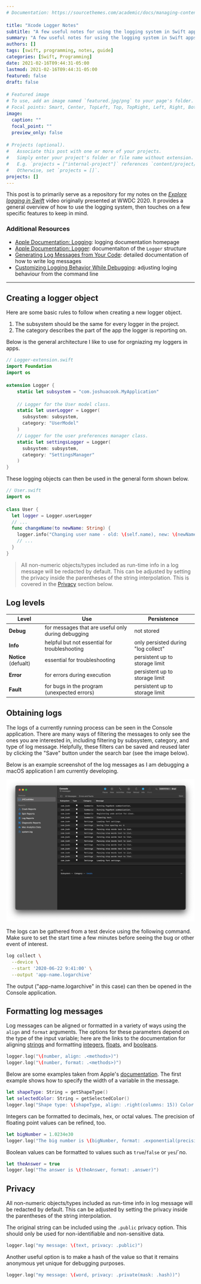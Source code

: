 ```yaml
---
# Documentation: https://sourcethemes.com/academic/docs/managing-content/

title: "Xcode Logger Notes"
subtitle: "A few useful notes for using the logging system in Swift apps on Apple platforms."
summary: "A few useful notes for using the logging system in Swift apps on Apple platforms."
authors: []
tags: [swift, programming, notes, guide]
categories: [Swift, Programming]
date: 2021-02-16T09:44:31-05:00
lastmod: 2021-02-16T09:44:31-05:00
featured: false
draft: false

# Featured image
# To use, add an image named `featured.jpg/png` to your page's folder.
# Focal points: Smart, Center, TopLeft, Top, TopRight, Left, Right, BottomLeft, Bottom, BottomRight.
image:
  caption: ""
  focal_point: ""
  preview_only: false

# Projects (optional).
#   Associate this post with one or more of your projects.
#   Simply enter your project's folder or file name without extension.
#   E.g. `projects = ["internal-project"]` references `content/project/deep-learning/index.md`.
#   Otherwise, set `projects = []`.
projects: []
---
```


This post is to primarily serve as a repository for my notes on the [*Explore logging in Swift*](https://developer.apple.com/videos/play/wwdc2020/10168/) video originally presented at WWDC 2020.
It provides a general overview of how to use the logging system, then touches on a few specific features to keep in mind.

### Additional Resources

- [Apple Documentation: Logging](https://developer.apple.com/documentation/os/logging): logging documentation homepage
- [Apple Documentation: Logger](https://developer.apple.com/documentation/os/logger): documentaiton of the `Logger` structure
- [Generating Log Messages from Your Code](https://developer.apple.com/documentation/os/logging/generating_log_messages_from_your_code): detailed documentation of how to write log messages
- [Customizing Logging Behavior While Debugging](https://developer.apple.com/documentation/os/logging/customizing_logging_behavior_while_debugging): adjusting loging behaviour from the command line

---

## Creating a logger object

Here are some basic rules to follow when creating a new logger object.

1. The subsystem should be the same for every logger in the project.
2. The category describes the part of the app the logger is reporting on.

Below is the general architecture I like to use for orgniazing my loggers in apps.

```swift
// Logger-extension.swift
import Foundation
import os

extension Logger {
    static let subsystem = "com.joshuacook.MyApplication"

    // Logger for the User model class.
    static let userLogger = Logger(
      subsystem: subsystem, 
      category: "UserModel"
    )
    // Logger for the user preferences manager class.
    static let settingsLogger = Logger(
      subsystem: subsystem,
      category: "SettingsManager"
    )
}
```

These logging objects can then be used in the general form shown below.

```swift
// User.swift
import os

class User {
  let logger = Logger.userLogger
  // ...
  func changeName(to newName: String) {
    logger.info("Changing user name - old: \(self.name), new: \(newName)")
    // ...
  }
}
```

> All non-numeric objects/types included as run-time info in a log message will be redacted by default.
> This can be adjusted by setting the privacy inside the parentheses of the string interpolation.
> This is covered in the [Privacy](#privacy) section below.

## Log levels

| Level  | Use | Persistence |
|--------|-----|-------------|
| **Debug**  | for messages that are useful only during debugging | not stored |
| **Info**   | helpful but not essential for troubleshooting |only persisted during "log collect" |
| **Notice** (defualt) | essential for troubleshooting | persistent up to storage limit |
| **Error**  | for errors during execution | persistent up to storage limit |
| **Fault**  | for bugs in the program (unexpected errors) | persistent up to storage limit |


## Obtaining logs

The logs of a currently running process can be seen in the Console application.
There are many ways of filtering the messages to only see the ones you are interested in, including filtering by subsystem, category, and type of log message.
Helpfully, these filters can be saved and reused later by clicking the "Save" button under the search bar (see the image below).

Below is an example screenshot of the log messages as I am debugging a macOS application I am currently developing.

![Brief console example](assets/brief-console.png)

The logs can be gathered from a test device using the following command.
Make sure to set the start time a few minutes before seeing the bug or other event of interest.

```bash
log collect \
  --device \
  --start '2020-06-22 9:41:00' \
  --output 'app-name.logarchive'
```

The output ("app-name.logarchive" in this case) can then be opened in the Console application.

## Formatting log messages

Log messages can be aligned or formatted in a variety of ways using the `align` and `format` arguments.
The options for these parameters depend on the type of the input variable; here are the links to the documentation for aligning [strings](https://developer.apple.com/documentation/os/oslogstringalignment) and formatting [integers](https://developer.apple.com/documentation/os/oslogintegerformatting), [floats](https://developer.apple.com/documentation/os/oslogfloatformatting), and [booleans](https://developer.apple.com/documentation/os/oslogboolformat).

```swift
logger.log("\(number, align: .<methods>)")
logger.log("\(number, format: .<methods>)")
```

Below are some examples taken from Apple's [documentation](https://developer.apple.com/documentation/os/logging/generating_log_messages_from_your_code).
The first example shows how to specify the width of a variable in the message.

```swift
let shapeType: String = getShapeType()
let selectedColor: String = getSelectedColor()
logger.log("Shape type: \(shapeType, align: .right(columns: 15)) Color: \(selectedColor, align: .left(columns: 10))")
```

Integers can be formatted to decimals, hex, or octal values.
The precision of floating point values can be refined, too.

```swift
let bigNumber = 1.0234e30
logger.log("The big number is \(bigNumber, format: .exponential(precision: 10, explicitPositiveSign: true, uppercase: false) )")
```

Boolean values can be formatted to values such as `true`/`false` or `yes`/`no.

```swift
let theAnswer = true
logger.log("The answer is \(theAnswer, format: .answer)")
```

## Privacy

All non-numeric objects/types included as run-time info in log message will be redacted by default.
This can be adjusted by setting the privacy inside the parentheses of the string interpolation.

The original string can be included using the `.public` privacy option.
This should only be used for non-identifiable and non-sensitive data.

```swift
logger.log("my message: \(text, privacy: .public)")
```

Another useful option is to make a hash of the value so that it remains anonymous yet unique for debugging purposes.

```swift
logger.log("my message: \(word, privacy: .private(mask: .hash))")
```
